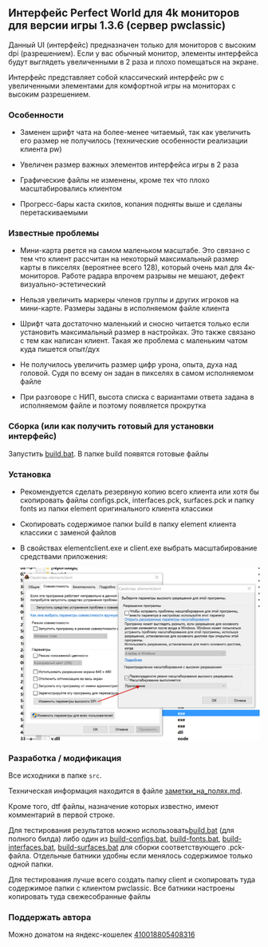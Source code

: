 ## Интерфейс Perfect World для 4k мониторов для версии игры 1.3.6 (сервер pwclassic)

Данный UI (интерфейс) предназначен только для мониторов с высоким dpi (разрешением).
Если у вас обычный монитор, элементы интерфейса будут выглядеть увеличенными в 
2 раза и плохо помещаться на экране.

Интерфейс представляет собой классический интерфейс pw с увеличенными элементами
для комфортной игры на мониторах с высоким разрешением.

### Особенности

  * Заменен шрифт чата на более-менее читаемый, так как увеличить его размер 
    не получилось (технические особенности реализации клиента pw)
    
  * Увеличен размер важных элементов интерфейса игры в 2 раза

  * Графические файлы не изменены, кроме тех что плохо масштабировались клиентом

  * Прогресс-бары каста скилов, копания подняты выше и сделаны перетаскиваемыми

### Известные проблемы

  * Мини-карта рвется на самом маленьком масштабе. Это связано с тем что клиент 
    рассчитан на некоторый максимальный размер карты в пикселях (вероятнее 
    всего 128), который очень мал для 4к-мониторов. Работе радара впрочем
    разрывы не мешают, дефект визуально-эстетический
    
  * Нельзя увеличить маркеры членов группы и других игроков на мини-карте. Размеры
  заданы в исполняемом файле клиента
    
  * Шрифт чата достаточно маленький и сносно читается только если установить 
    максимальный размер в настройках. Это также связано с тем как написан клиент. 
    Такая же проблема с маленьким чатом куда пишется опыт/дух
    
  * Не получилось увеличить размер цифр урона, опыта, духа над головой. Судя по всему 
    он задан в пикселях в самом исполняемом файле 
    
  * При разговоре с НИП, высота списка с вариантами ответа задана в исполняемом 
    файле и поэтому появляется прокрутка
    
  

### Сборка (или как получить готовый для установки интерфейс)

Запустить [build.bat](build.bat). В папке build появятся готовые файлы

### Установка

  * Рекомендуется сделать резервную копию всего клиента или хотя бы скопировать файлы 
    configs.pck, interfaces.pck, surfaces.pck и папку fonts из папки element оригинального 
    клиента классики
    
  * Скопировать содержимое папки build в папку element клиента классики с заменой файлов

  * В свойствах elementclient.exe и client.exe выбрать масштабирование средствами 
    приложения:
    
    ![screenshot](dpi_instr.png)

### Разработка / модификация

Все исходники в папке `src`.

Техническая информация находится в файле [заметки_на_полях.md](заметки_на_полях.md).

Кроме того, dtf файлы, назначение которых известно, имеют комментарий в первой строке.

Для тестирования результатов можно использовать[build.bat](build.bat) (для 
полного билда) либо один из [build-configs.bat](build-configs.bat), 
[build-fonts.bat](build-fonts.bat), [build-interfaces.bat](build-interfaces.bat), 
[build-surfaces.bat](build-surfaces.bat) для сборки соответствующего .pck-файла.
Отдельные батники удобны если менялось содержимое только одной папки.

Для тестирования лучше всего создать папку client и скопировать туда содержимое 
папки с клиентом pwclassic. Все батники настроены копировать туда свежесобранные 
файлы

### Поддержать автора

Можно донатом на яндекс-кошелек 
[410018805408316](https://yoomoney.ru/to/410018805408316)
